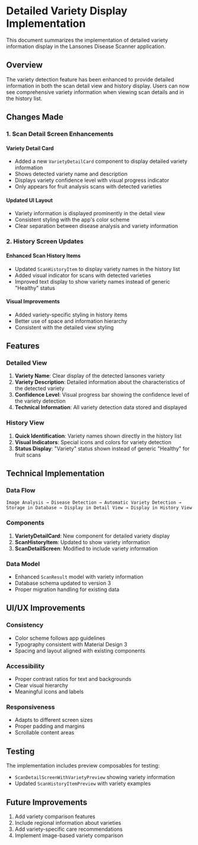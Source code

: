 # Detailed Variety Display Implementation

This document summarizes the implementation of detailed variety information display in the Lansones Disease Scanner application.

## Overview

The variety detection feature has been enhanced to provide detailed information in both the scan detail view and history display. Users can now see comprehensive variety information when viewing scan details and in the history list.

## Changes Made

### 1. Scan Detail Screen Enhancements

#### Variety Detail Card
- Added a new `VarietyDetailCard` component to display detailed variety information
- Shows detected variety name and description
- Displays variety confidence level with visual progress indicator
- Only appears for fruit analysis scans with detected varieties

#### Updated UI Layout
- Variety information is displayed prominently in the detail view
- Consistent styling with the app's color scheme
- Clear separation between disease analysis and variety information

### 2. History Screen Updates

#### Enhanced Scan History Items
- Updated `ScanHistoryItem` to display variety names in the history list
- Added visual indicator for scans with detected varieties
- Improved text display to show variety names instead of generic "Healthy" status

#### Visual Improvements
- Added variety-specific styling in history items
- Better use of space and information hierarchy
- Consistent with the detailed view styling

## Features

### Detailed View
1. **Variety Name**: Clear display of the detected lansones variety
2. **Variety Description**: Detailed information about the characteristics of the detected variety
3. **Confidence Level**: Visual progress bar showing the confidence level of the variety detection
4. **Technical Information**: All variety detection data stored and displayed

### History View
1. **Quick Identification**: Variety names shown directly in the history list
2. **Visual Indicators**: Special icons and colors for variety detection
3. **Status Display**: "Variety" status shown instead of generic "Healthy" for fruit scans

## Technical Implementation

### Data Flow
```
Image Analysis → Disease Detection → Automatic Variety Detection → 
Storage in Database → Display in Detail View → Display in History View
```

### Components
1. **VarietyDetailCard**: New component for detailed variety display
2. **ScanHistoryItem**: Updated to show variety information
3. **ScanDetailScreen**: Modified to include variety information

### Data Model
- Enhanced `ScanResult` model with variety information
- Database schema updated to version 3
- Proper migration handling for existing data

## UI/UX Improvements

### Consistency
- Color scheme follows app guidelines
- Typography consistent with Material Design 3
- Spacing and layout aligned with existing components

### Accessibility
- Proper contrast ratios for text and backgrounds
- Clear visual hierarchy
- Meaningful icons and labels

### Responsiveness
- Adapts to different screen sizes
- Proper padding and margins
- Scrollable content areas

## Testing

The implementation includes preview composables for testing:
- `ScanDetailScreenWithVarietyPreview` showing variety information
- Updated `ScanHistoryItemPreview` with variety examples

## Future Improvements

1. Add variety comparison features
2. Include regional information about varieties
3. Add variety-specific care recommendations
4. Implement image-based variety comparison